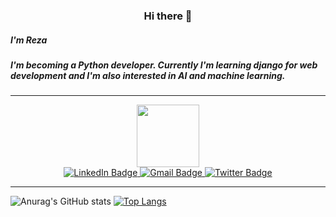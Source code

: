 <div id="header" align="center">
 
 <h3 align="center">
  Hi there 👋
  <h5 align="left">I'm Reza</h5>
  <h5 align="left">I'm becoming a Python developer. Currently I'm learning django for web development and I'm also interested in AI and machine learning.</h5>
  <hr>
 </h3>
 <img src="https://media.giphy.com/media/M9gbBd9nbDrOTu1Mqx/giphy.gif" width="100"/>
 <div id="badges">
  <a href="https://www.linkedin.com/in/rezadabaghiasl">
    <img src="https://img.shields.io/badge/LinkedIn-blue?style=for-the-badge&logo=linkedin&logoColor=white" alt="LinkedIn Badge"/>
  </a>
  <a href="https://RezaDabaghiAsl@gmail.com">
    <img src="https://img.shields.io/badge/Gmail-D14836?style=for-the-badge&logo=gmail&logoColor=white" alt="Gmail Badge"/>
  </a>
  <a href="https://twitter.com/RDOriginall?t=tAQclbgGinvZE7qJdPrEJw&s=35">
    <img src="https://img.shields.io/badge/Twitter-blue?style=for-the-badge&logo=twitter&logoColor=white" alt="Twitter Badge"/>
  </a>
</div>
 <hr>
</div>



![Anurag's GitHub stats](https://github-readme-stats.vercel.app/api?username=RDOriginall&theme=codeSTACKr&show_icons=true)
[![Top Langs](https://github-readme-stats.vercel.app/api/top-langs/?username=RDOriginall&theme=codeSTACKr)](https://github.com/RDOriginall)

